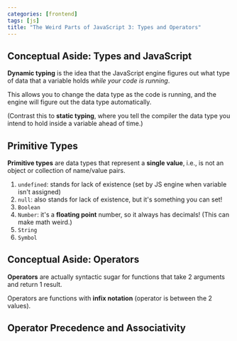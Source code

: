 ```yaml
---
categories: [frontend]
tags: [js]
title: "The Weird Parts of JavaScript 3: Types and Operators"
---
```


## Conceptual Aside: Types and JavaScript

**Dynamic typing** is the idea that the JavaScript engine figures out what type of data that a variable holds *while your code is running*.

This allows you to change the data type as the code is running, and the engine will figure out the data type automatically.

(Contrast this to **static typing**, where you tell the compiler the data type you intend to hold inside a variable ahead of time.)

## Primitive Types

**Primitive types** are data types that represent a **single value**, i.e., is not an object or collection of name/value pairs.

1. `undefined`: stands for lack of existence (set by JS engine when variable isn't assigned)
2. `null`: also stands for lack of existence, but it's something you can set!
3. `Boolean`
4. `Number`: it's a **floating point** number, so it always has decimals! (This can make math weird.)
5. `String`
6. `Symbol`

## Conceptual Aside: Operators

**Operators** are actually syntactic sugar for functions that take 2 arguments and return 1 result.

Operators are functions with **infix notation** (operator is between the 2 values).

## Operator Precedence and Associativity

